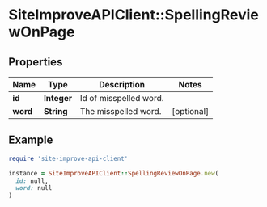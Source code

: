 # SiteImproveAPIClient::SpellingReviewOnPage

## Properties

| Name | Type | Description | Notes |
| ---- | ---- | ----------- | ----- |
| **id** | **Integer** | Id of misspelled word. |  |
| **word** | **String** | The misspelled word. | [optional] |

## Example

```ruby
require 'site-improve-api-client'

instance = SiteImproveAPIClient::SpellingReviewOnPage.new(
  id: null,
  word: null
)
```


